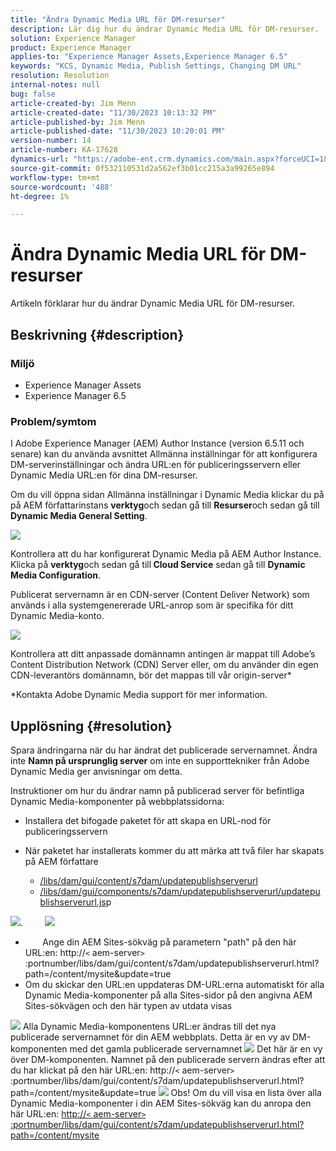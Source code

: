 ```yaml
---
title: "Ändra Dynamic Media URL för DM-resurser"
description: Lär dig hur du ändrar Dynamic Media URL för DM-resurser.
solution: Experience Manager
product: Experience Manager
applies-to: "Experience Manager Assets,Experience Manager 6.5"
keywords: "KCS, Dynamic Media, Publish Settings, Changing DM URL"
resolution: Resolution
internal-notes: null
bug: false
article-created-by: Jim Menn
article-created-date: "11/30/2023 10:13:32 PM"
article-published-by: Jim Menn
article-published-date: "11/30/2023 10:20:01 PM"
version-number: 14
article-number: KA-17628
dynamics-url: "https://adobe-ent.crm.dynamics.com/main.aspx?forceUCI=1&pagetype=entityrecord&etn=knowledgearticle&id=0ec551ae-cd8f-ee11-8179-6045bd006268"
source-git-commit: 0f532110531d2a562ef3b01cc215a3a99265e894
workflow-type: tm+mt
source-wordcount: '488'
ht-degree: 1%

---
```


# Ändra Dynamic Media URL för DM-resurser


Artikeln förklarar hur du ändrar Dynamic Media URL för DM-resurser.

## Beskrivning {#description}


### Miljö

- Experience Manager Assets
- Experience Manager 6.5



### Problem/symtom


I Adobe Experience Manager (AEM) Author Instance (version 6.5.11 och senare) kan du använda avsnittet Allmänna inställningar för att konfigurera DM-serverinställningar och ändra URL:en för publiceringsservern eller Dynamic Media URL:en för dina DM-resurser.

Om du vill öppna sidan Allmänna inställningar i Dynamic Media klickar du på på AEM författarinstans <b>verktyg</b>och sedan gå till <b>Resurser</b>och sedan gå till <b>Dynamic Media General Setting</b>.

![](assets/___12c551ae-cd8f-ee11-8179-6045bd006268___.png)

Kontrollera att du har konfigurerat Dynamic Media på AEM Author Instance. Klicka på <b>verktyg</b>och sedan gå till<b> Cloud Service</b> sedan gå till <b>Dynamic Media Configuration</b>.

Publicerat servernamn är en CDN-server (Content Deliver Network) som används i alla systemgenererade URL-anrop som är specifika för ditt Dynamic Media-konto.

![](assets/___16c551ae-cd8f-ee11-8179-6045bd006268___.png)

Kontrollera att ditt anpassade domännamn antingen är mappat till Adobe’s Content Distribution Network (CDN) Server eller, om du använder din egen CDN-leverantörs domännamn, bör det mappas till vår origin-server\*

\*Kontakta Adobe Dynamic Media support för mer information.


## Upplösning {#resolution}


Spara ändringarna när du har ändrat det publicerade servernamnet. Ändra inte <b>Namn på ursprunglig server</b> om inte en supporttekniker från Adobe Dynamic Media ger anvisningar om detta.

Instruktioner om hur du ändrar namn på publicerad server för befintliga Dynamic Media-komponenter på webbplatssidorna:

- Installera det bifogade paketet för att skapa en URL-nod för publiceringsservern
- När paketet har installerats kommer du att märka att två filer har skapats på AEM författare

   - [/libs/dam/gui/content/s7dam/updatepublishserverurl](http://vgaur-wx-1:4502/crx/de/index.jsp#/crx.default/jcr%3aroot/libs/dam/gui/content/s7dam/updatepublishserverurl "Visa sökväg i CRXDE Lite")
   - [/libs/dam/gui/components/s7dam/updatepublishserverurl/updatepublishserverurl.js](http://vgaur-wx-1:4502/crx/de/index.jsp#/crx.default/jcr%3aroot/libs/dam/gui/components/s7dam/updatepublishserverurl/updatepublishserverurl.jsp "Visa sökväg i CRXDE Lite")p


![](assets/d326656d-3f49-ec11-8c62-000d3a5cbc3f.png).         ![](assets/20fc6673-3f49-ec11-8c62-000d3a5cbc3f.png)

- &#x200B; &#x200B; &#x200B; &#x200B; &#x200B; &#x200B; &#x200B; Ange din AEM Sites-sökväg på parametern &quot;path&quot; på den här URL:en: http://`<` aem-server`>` :portnumber/libs/dam/gui/content/s7dam/updatepublishserverurl.html?path=/content/mysite&amp;update=true &#x200B; &#x200B; &#x200B; &#x200B; &#x200B; &#x200B; &#x200B;
- Om du skickar den URL:en uppdateras DM-URL:erna automatiskt för alla Dynamic Media-komponenter på alla Sites-sidor på den angivna AEM Sites-sökvägen och den här typen av utdata visas


![](assets/12ef597f-3f49-ec11-8c62-000d3a5cbc3f.png)
Alla Dynamic Media-komponentens URL:er ändras till det nya publicerade servernamnet för din AEM webbplats.
Detta är en vy av DM-komponenten med det gamla publicerade servernamnet
![](assets/59f64ca5-4049-ec11-8c62-000d3a5cbc3f.png)
Det här är en vy över DM-komponenten. Namnet på den publicerade servern ändras efter att du har klickat på den här URL:en: http://`<` aem-server`>` :portnumber/libs/dam/gui/content/s7dam/updatepublishserverurl.html?path=/content/mysite&amp;update=true
![](assets/7a7449b1-4049-ec11-8c62-000d3a5cbc3f.png)
Obs! Om du vill visa en lista över alla Dynamic Media-komponenter i din AEM Sites-sökväg kan du anropa den här URL:en: <u style="text-decoration:underline">http://`<` aem-server`>` :portnumber/libs/dam/gui/content/s7dam/updatepublishserverurl.html?path=/content/mysite</u>

&#x200B; &#x200B; &#x200B; &#x200B; &#x200B; &#x200B; &#x200B;
